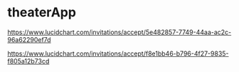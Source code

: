 # theaterApp
https://www.lucidchart.com/invitations/accept/5e482857-7749-44aa-ac2c-96a62290ef7d


https://www.lucidchart.com/invitations/accept/f8e1bb46-b796-4f27-9835-f805a12b73cd
